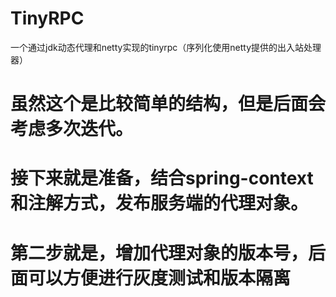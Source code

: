 # TinyRPC
一个通过jdk动态代理和netty实现的tinyrpc（序列化使用netty提供的出入站处理器）

# 虽然这个是比较简单的结构，但是后面会考虑多次迭代。

# 接下来就是准备，结合spring-context和注解方式，发布服务端的代理对象。

# 第二步就是，增加代理对象的版本号，后面可以方便进行灰度测试和版本隔离
